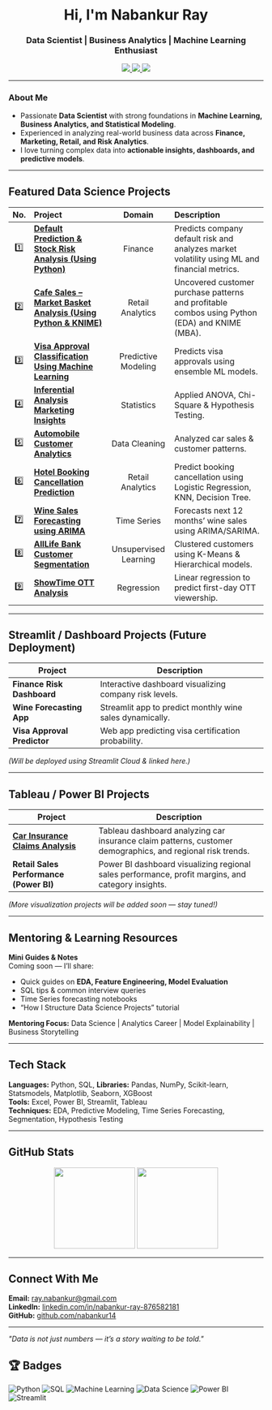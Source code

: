 <h1 align="center">Hi, I'm Nabankur Ray</h1>
<h3 align="center">Data Scientist | Business Analytics | Machine Learning Enthusiast</h3>

<p align="center">
  <a href="https://www.linkedin.com/in/nabankur-ray-876582181/" target="_blank">
    <img src="https://img.shields.io/badge/LinkedIn-Profile-blue?style=for-the-badge&logo=linkedin">
  </a>
  <a href="mailto:ray.nabankur@gmail.com">
    <img src="https://img.shields.io/badge/Email-Contact-red?style=for-the-badge&logo=gmail">
  </a>
  <a href="https://github.com/nabankur14">
    <img src="https://img.shields.io/badge/GitHub-nabankur14-black?style=for-the-badge&logo=github">
  </a>
</p>

---

### About Me

* Passionate **Data Scientist** with strong foundations in **Machine Learning, Business Analytics, and Statistical Modeling**.  
* Experienced in analyzing real-world business data across **Finance, Marketing, Retail, and Risk Analytics**.  
* I love turning complex data into **actionable insights, dashboards, and predictive models**.

---

## Featured Data Science Projects


| No. | Project | Domain | Description |
|:---:|:---------------------------------------------|:------------------:|:---------------------------------------------------------------|
| 1️⃣ | [**Default Prediction & Stock Risk Analysis (Using Python)**](https://github.com/nabankur14/finance-retail-analytics-using-python) | Finance | Predicts company default risk and analyzes market volatility using ML and financial metrics. |
| 2️⃣ | [**Cafe Sales – Market Basket Analysis (Using Python & KNIME)**](https://github.com/nabankur14/Cafe-Sales-Analytics-Market-Basket-Analysis) | Retail Analytics | Uncovered customer purchase patterns and profitable combos using Python (EDA) and KNIME (MBA). |
| 3️⃣ | [**Visa Approval Classification Using Machine Learning**](https://github.com/nabankur14/visa-approval-classification-using-machine-learning) | Predictive Modeling | Predicts visa approvals using ensemble ML models. |
| 4️⃣ | [**Inferential Analysis Marketing Insights**](https://github.com/nabankur14/Inferential_Analysis_Marketing_Insights) | Statistics | Applied ANOVA, Chi-Square & Hypothesis Testing. |
| 5️⃣ | [**Automobile Customer Analytics**](https://github.com/nabankur14/automobile-sales-data-insights) | Data Cleaning | Analyzed car sales & customer patterns. |
| 6️⃣ | [**Hotel Booking Cancellation Prediction**](https://github.com/nabankur14/hotel-booking-cancellation-prediction-model) | Retail Analytics | Predict booking cancellation using Logistic Regression, KNN, Decision Tree. |
| 7️⃣ | [**Wine Sales Forecasting using ARIMA**](https://github.com/nabankur14/time-series-wine-sales-forecasting) | Time Series | Forecasts next 12 months’ wine sales using ARIMA/SARIMA. |
| 8️⃣ | [**AllLife Bank Customer Segmentation**](https://github.com/nabankur14/credit-card-customer-segmentation-using-machine-learning) | Unsupervised Learning | Clustered customers using K-Means & Hierarchical models. |
| 9️⃣ | [**ShowTime OTT Analysis**](./ShowTime_OTT_Regression) | Regression | Linear regression to predict first-day OTT viewership. |



---

## Streamlit / Dashboard Projects (Future Deployment)

| Project | Description |
|----------|--------------|
| **Finance Risk Dashboard** | Interactive dashboard visualizing company risk levels. |
| **Wine Forecasting App** | Streamlit app to predict monthly wine sales dynamically. |
| **Visa Approval Predictor** | Web app predicting visa certification probability. |

*(Will be deployed using Streamlit Cloud & linked here.)*

---
## Tableau / Power BI Projects

| Project                                                                                                                                                                         | Description                                                                                                |
| ------------------------------------------------------------------------------------------------------------------------------------------------------------------------------- | ---------------------------------------------------------------------------------------------------------- |
| [**Car Insurance Claims Analysis**](https://public.tableau.com/app/profile/nabankur.ray1543/viz/CarInsuranceClaimsAnalysis_17385197978260/CarInsuranceClaimsAnalysisbyNabankur) | Tableau dashboard analyzing car insurance claim patterns, customer demographics, and regional risk trends. |
| **Retail Sales Performance (Power BI)**                                                                                                                                         | Power BI dashboard visualizing regional sales performance, profit margins, and category insights.          |

*(More visualization projects will be added soon — stay tuned!)*

---

## Mentoring & Learning Resources

**Mini Guides & Notes**  
Coming soon — I’ll share:
- Quick guides on **EDA, Feature Engineering, Model Evaluation**
- SQL tips & common interview queries
- Time Series forecasting notebooks  
- “How I Structure Data Science Projects” tutorial

**Mentoring Focus:** Data Science | Analytics Career | Model Explainability | Business Storytelling

---

## Tech Stack

**Languages:** Python, SQL, 
**Libraries:** Pandas, NumPy, Scikit-learn, Statsmodels, Matplotlib, Seaborn, XGBoost  
**Tools:** Excel, Power BI, Streamlit, Tableau  
**Techniques:** EDA, Predictive Modeling, Time Series Forecasting, Segmentation, Hypothesis Testing  

---

## GitHub Stats

<p align="center">
  <img src="https://github-readme-stats.vercel.app/api?username=nabankur14&show_icons=true&theme=default&hide_border=true" height="160">
  <img src="https://github-readme-stats.vercel.app/api/top-langs/?username=nabankur14&layout=compact&theme=default&hide_border=true" height="160">
</p>

---

## Connect With Me

**Email:** [ray.nabankur@gmail.com](mailto:ray.nabankur@gmail.com)  
**LinkedIn:** [linkedin.com/in/nabankur-ray-876582181](https://www.linkedin.com/in/nabankur-ray-876582181/)  
**GitHub:** [github.com/nabankur14](https://github.com/nabankur14)

---

*"Data is not just numbers — it’s a story waiting to be told."*  

## 🏆 Badges
![Python](https://img.shields.io/badge/Python-3776AB?logo=python&logoColor=white)
![SQL](https://img.shields.io/badge/SQL-4479A1?logo=MySQL&logoColor=white)
![Machine Learning](https://img.shields.io/badge/Machine%20Learning-FF6F00)
![Data Science](https://img.shields.io/badge/Data%20Science-006699)
![Power BI](https://img.shields.io/badge/PowerBI-F2C811?logo=PowerBI&logoColor=black)
![Streamlit](https://img.shields.io/badge/Streamlit-FF4B4B?logo=streamlit&logoColor=white)

